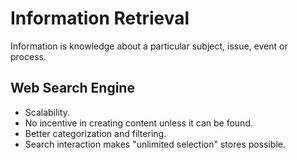 # Information Retrieval
Information is knowledge about a particular subject, issue, event or process.

## Web Search Engine
* Scalability.
* No incentive in creating content unless it can be found.
* Better categorization and filtering.
* Search interaction makes "unlimited selection" stores possible.
